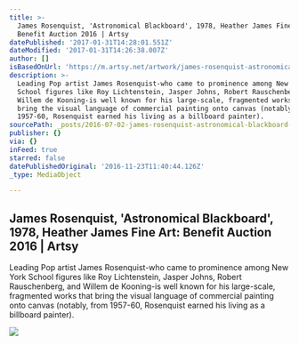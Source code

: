 ```yaml
---
title: >-
  James Rosenquist, 'Astronomical Blackboard', 1978, Heather James Fine Art:
  Benefit Auction 2016 | Artsy
datePublished: '2017-01-31T14:28:01.551Z'
dateModified: '2017-01-31T14:26:38.007Z'
author: []
isBasedOnUrl: 'https://m.artsy.net/artwork/james-rosenquist-astronomical-blackboard-2'
description: >-
  Leading Pop artist James Rosenquist-who came to prominence among New York
  School figures like Roy Lichtenstein, Jasper Johns, Robert Rauschenberg, and
  Willem de Kooning-is well known for his large-scale, fragmented works that
  bring the visual language of commercial painting onto canvas (notably, from
  1957-60, Rosenquist earned his living as a billboard painter).
sourcePath: _posts/2016-07-02-james-rosenquist-astronomical-blackboard-1978-heather-j.md
publisher: {}
via: {}
inFeed: true
starred: false
datePublishedOriginal: '2016-11-23T11:40:44.126Z'
_type: MediaObject

---
```

<article style=""><h1>James Rosenquist, 'Astronomical Blackboard', 1978, Heather James Fine Art: Benefit Auction 2016 | Artsy</h1><p>Leading Pop artist James Rosenquist-who came to prominence among New York School figures like Roy Lichtenstein, Jasper Johns, Robert Rauschenberg, and Willem de Kooning-is well known for his large-scale, fragmented works that bring the visual language of commercial painting onto canvas (notably, from 1957-60, Rosenquist earned his living as a billboard painter).</p><img src="https://d32dm0rphc51dk.cloudfront.net/zZbhMw8lVlzTiz8j0n8zxw/normalized.jpg" /></article>